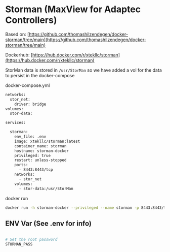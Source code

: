 # Storman (MaxView for Adaptec Controllers)

Based on: [https://github.com/thomashilzendegen/docker-storman/tree/main](https://github.com/thomashilzendegen/docker-storman/tree/main)

Dockerhub: [https://hub.docker.com/r/xtekllc/storman](https://hub.docker.com/r/xtekllc/storman)

StorMan data is stored in `/usr/StorMan` so we have added a vol for the data to persist in the docker-compose

docker-compose.yml
```bash
networks:
  stor_net:
    driver: bridge
volumes:
  stor-data:

services:

  storman:
    env_file: .env
    image: xtekllc/storman:latest
    container_name: storman
    hostname: storman-docker
    privileged: true
    restart: unless-stopped
    ports:
      - 8443:8443/tcp
    networks:
      - stor_net
    volumes:
      - stor-data:/usr/StorMan
```

docker run
```bash
docker run -h storman-docker --privileged --name storman -p 8443:8443/tcp xtekllc/storman:latest
```

## ENV Var (See .env for info)
```bash

# Set the root password
STORMAN_PASS
```

